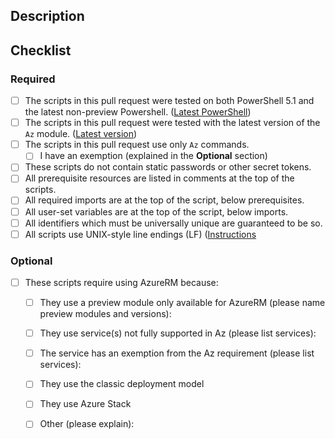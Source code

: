 ## Description

<!-- Please include a brief description of your changes. -->

## Checklist

<!--
    Filling in this checklist is mandatory! If you don't, your pull request
    will be rejected without further review. Checklists must be completed
    within 7 days of PR submission.

    Checkboxes in the REQUIRED section must be green. Even if you are only updating
    an existing script, you must follow the REQUIRED steps. Checkboxes in OPTIONAL
    should only be checked if they apply to this PR/your service.

    To check a box in markdown, make sure that it is formatted as [X] (no whitespace).
    Not formatting checkboxes correctly may break automated tools.
-->

### Required

- [ ] The scripts in this pull request were tested on both PowerShell 5.1 and the latest non-preview Powershell. ([Latest PowerShell](https://github.com/PowerShell/PowerShell/releases))
- [ ] The scripts in this pull request were tested with the latest version of the `Az` module. ([Latest version](https://docs.microsoft.com/en-us/powershell/azure/release-notes-azureps))
- [ ] The scripts in this pull request use only `Az` commands.
  - [ ] I have an exemption (explained in the __Optional__ section)
- [ ] These scripts do not contain static passwords or other secret tokens.
- [ ] All prerequisite resources are listed in comments at the top of the scripts.
- [ ] All required imports are at the top of the script, below prerequisites.
- [ ] All user-set variables are at the top of the script, below imports.
- [ ] All identifiers which must be universally unique are guaranteed to be so.
- [ ] All scripts use UNIX-style line endings (LF) ([Instructions](https://help.github.com/en/articles/dealing-with-line-endings)

### Optional
  
- [ ] These scripts require using AzureRM because:
  - [ ] They use a preview module only available for AzureRM (please name preview modules and versions):
  - [ ] They use service(s) not fully supported in Az (please list services):
  - [ ] The service has an exemption from the Az requirement (please list services):
  - [ ] They use the classic deployment model
  - [ ] They use Azure Stack
  - [ ] Other (please explain):

